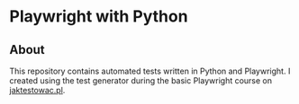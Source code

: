 # Playwright with Python

## About
This repository contains automated tests written in Python and Playwright. I created using the test generator during the basic Playwright course on [jaktestowac.pl](https://jaktestowac.pl).
